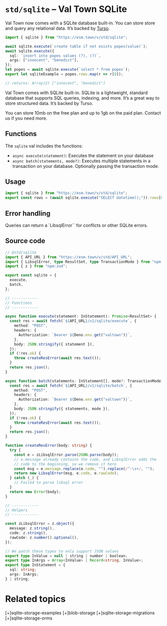 # `std/sqlite` – Val Town SQLite

Val Town now comes with a SQLite database built-in. You can store store and query any relational data. It’s backed by [Turso](https://turso.tech/).

```ts
import { sqlite } from "https://esm.town/v/std/sqlite";

await sqlite.execute(`create table if not exists popes(value)`);
await sqlite.execute({
  sql: `insert into popes values (?), (?)`,
  args: ["innocent", "benedict"],
});
let popes = await sqlite.execute(`select * from popes`);
export let sqliteExample = popes.rows.map(r => r[0]);

// returns: Array(2) ["innocent", "benedict"]
```

Val Town comes with SQLite built-in. SQLite is a lightweight, standard database that supports SQL queries, indexing, and more. It’s a great way to store structured data. It’s backed by Turso.

You can store 10mb on the free plan and up to 1gb on the paid plan. Contact us if you need more.

## Functions

The `sqlite` val includes the functions:

- `async execute(statement)`: Executes the statement on your database
- `async batch(statements, mode?)`: Executes multiple statements in a transaction on your database. Optionally passing the transaction mode.

## Usage

```ts
import { sqlite } from "https://esm.town/v/std/sqlite";
export const rows = (await sqlite.execute("SELECT datetime();")).rows[0];
```

## Error handling

Queries can return a `LibsqlError`` for conflicts or other SQLite errors.

## Source code

```ts
// @std/sqlite
import { API_URL } from "https://esm.town/v/std/API_URL";
import { LibsqlError, type ResultSet, type TransactionMode } from "npm:@libsql/client";
import { z } from "npm:zod";

export const sqlite = {
  execute,
  batch,
};

// ------------
// Functions
// ------------

async function execute(statement: InStatement): Promise<ResultSet> {
  const res = await fetch(`${API_URL}/v1/sqlite/execute`, {
    method: "POST",
    headers: {
      Authorization: `Bearer ${Deno.env.get("valtown")}`,
    },
    body: JSON.stringify({ statement }),
  });
  if (!res.ok) {
    throw createResError(await res.text());
  }
  return res.json();
}

async function batch(statements: InStatement[], mode?: TransactionMode): Promise<ResultSet[]> {
  const res = await fetch(`${API_URL}/v1/sqlite/batch`, {
    method: "POST",
    headers: {
      Authorization: `Bearer ${Deno.env.get("valtown")}`,
    },
    body: JSON.stringify({ statements, mode }),
  });
  if (!res.ok) {
    throw createResError(await res.text());
  }
  return res.json();
}

function createResError(body: string) {
  try {
    const e = zLibsqlError.parse(JSON.parse(body));
    // e.message already contains the code, and LibsqlError adds the
    // code to the beginning, so we remove it here
    const msg = e.message.replace(e.code, "").replace(/^:\s+/, "");
    return new LibsqlError(msg, e.code, e.rawCode);
  } catch (_) {
    // Failed to parse libsql error
  }
  return new Error(body);
}

// ------------
// Helpers
// ------------

const zLibsqlError = z.object({
  message: z.string(),
  code: z.string(),
  rawCode: z.number().optional(),
});

// We patch these types to only support JSON values
export type InValue = null | string | number | boolean;
export type InArgs = Array<InValue> | Record<string, InValue>;
export type InStatement = {
  sql: string;
  args: InArgs;
} | string;
```

# Related topics

[+]sqlite-storage-examples
[+]blob-storage
[+]sqlite-storage-migrations
[+]sqlite-storage-orms